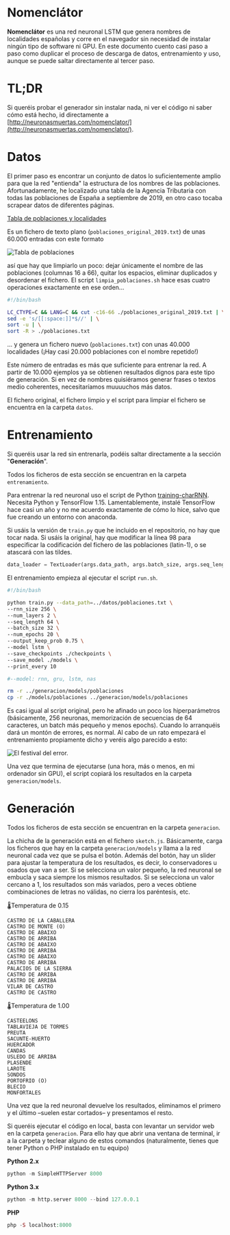 # Nomenclátor

**Nomenclátor** es una red neuronal LSTM que genera nombres de localidades españolas y corre en el navegador sin necesidad de instalar ningún tipo de software ni GPU. En este documento cuento casi paso a paso como duplicar el proceso de descarga de datos, entrenamiento y uso, aunque se puede saltar directamente al tercer paso.

# TL;DR

Si queréis probar el generador sin instalar nada, ni ver el código ni saber cómo está hecho, id directamente a  [http://neuronasmuertas.com/nomenclator/](http://neuronasmuertas.com/nomenclator/).

# Datos

El primer paso es encontrar un conjunto de datos lo suficientemente amplio para que la red "entienda" la estructura de los nombres de las poblaciones. Afortunadamente, he localizado una tabla de la Agencia Tributaria con todas las poblaciones de España a septiembre de 2019, en otro caso tocaba scrapear datos de diferentes páginas.

[Tabla de poblaciones y localidades](https://www.agenciatributaria.es/AEAT.internet/Inicio/Ayuda/Tablas_auxiliares_de_domicilios__provincias__municipios____/Tabla_de_Poblaciones_y_Localidades/Tabla_de_Poblaciones_y_Localidades.shtml)

Es un fichero de texto plano (`poblaciones_original_2019.txt`) de unas 60.000 entradas con este formato

![Tabla de poblaciones](https://user-images.githubusercontent.com/1846199/89101878-63f24180-d404-11ea-866e-4c1b11c6fe7d.png)

así que hay que limpiarlo un poco: dejar únicamente el nombre de las poblaciones (columnas 16 a 66), quitar los espacios, eliminar duplicados y desordenar el fichero. El script `limpia_poblaciones.sh` hace esas cuatro operaciones exactamente en ese orden...

```bash
#!/bin/bash

LC_CTYPE=C && LANG=C && cut -c16-66 ./poblaciones_original_2019.txt | \
sed -e 's/[[:space:]]*$//' | \
sort -u | \
sort -R > ./poblaciones.txt
```

... y genera un fichero nuevo (`poblaciones.txt`) con unas 40.000 localidades (¡Hay casi 20.000 poblaciones con el nombre repetido!)

Este número de entradas es más que suficiente para entrenar la red. A partir de 10.000 ejemplos ya se obtienen resultados dignos para este tipo de generación. Si en vez de nombres quisiéramos generar frases o textos medio coherentes, necesitaríamos muuuuchos más datos.

El fichero original, el fichero limpio y el script para limpiar el fichero se encuentra en la carpeta `datos`.

# Entrenamiento

Si queréis usar la red sin entrenarla, podéis saltar directamente a la sección "**Generación**".

Todos los ficheros de esta sección se encuentran en la carpeta `entrenamiento`.

Para entrenar la red neuronal uso el script de Python [training-charRNN](https://github.com/ml5js/training-charRNN). Necesita Python y TensorFlow 1.15. Lamentablemente, instalé TensorFlow hace casi un año y no me acuerdo exactamente de cómo lo hice, salvo que fue creando un entorno con anaconda. 

Si usáis la versión de `train.py` que he incluido en el repositorio, no hay que tocar nada. Si usáis la original, hay que modificar la línea 98 para especificar la codificación del fichero de las poblaciones (latin-1), o se atascará con las tildes.

```python
data_loader = TextLoader(args.data_path, args.batch_size, args.seq_length, encoding='latin-1')
```

El entrenamiento empieza al ejecutar el script `run.sh`. 

```bash
#!/bin/bash

python train.py --data_path=../datos/poblaciones.txt \
--rnn_size 256 \
--num_layers 2 \
--seq_length 64 \
--batch_size 32 \
--num_epochs 20 \
--output_keep_prob 0.75 \
--model lstm \
--save_checkpoints ./checkpoints \
--save_model ./models \
--print_every 10

#--model: rnn, gru, lstm, nas

rm -r ../generacion/models/poblaciones
cp -r ./models/poblaciones ../generacion/models/poblaciones
```

Es casi igual al script original, pero he afinado un poco los hiperparámetros (básicamente, 256 neuronas, memorización de secuencias de 64 caracteres, un batch más pequeño y menos epochs). Cuando lo arranquéis dará un montón de errores, es normal. Al cabo de un rato empezará el entrenamiento propiamente dicho y veréis algo parecido a esto:

![El festival del error.](https://user-images.githubusercontent.com/1846199/89101859-3f966500-d404-11ea-9422-fe10733b67c1.png)



Una vez que termina de ejecutarse (una hora, más o menos, en mi ordenador sin GPU), el script copiará los resultados en la carpeta `generacion/models`.

# Generación

Todos los ficheros de esta sección se encuentran en la carpeta `generacion`.

La chicha de la generación está en el fichero `sketch.js`.  Básicamente, carga los ficheros que hay en la carpeta `generacion/models` y llama a la red neuronal cada vez que se pulsa el botón. Además del botón, hay un slider para ajustar la temperatura de los resultados, es decir, lo conservadores u osados que van a ser. Si se selecciona un valor pequeño, la red neuronal se embucla y saca siempre los mismos resultados. Si se selecciona un valor cercano a 1, los resultados son más variados, pero a veces obtiene combinaciones de letras no válidas, no cierra los paréntesis, etc.

🌡Temperatura de 0.15

```
CASTRO DE LA CABALLERA
CASTRO DE MONTE (O)
CASTRO DE ABAIXO
CASTRO DE ARRIBA
CASTRO DE ABAIXO
CASTRO DE ARRIBA
CASTRO DE ABAIXO
CASTRO DE ARRIBA
PALACIOS DE LA SIERRA
CASTRO DE ARRIBA
CASTRO DE ARRIBA
VILAR DE CASTRO
CASTRO DE CASTRO
```

🌡Temperatura de 1.00

```
CASTEELONS
TABLAVIEJA DE TORMES
PREUTA
SACUNTE-HUERTO
HUERCADOR
CANDAS
USLEDO DE ARRIBA
PLASENDE
LAROTE
SONDOS
PORTOFRIO (O)
BLECIO
MONFORTALES
```

Una vez que la red neuronal devuelve los resultados, eliminamos el primero y el último –suelen estar cortados– y presentamos el resto.

Si queréis ejecutar el código en local, basta con levantar un servidor web en la carpeta `generacion`. Para ello hay que abrir una ventana de terminal, ir a la carpeta y teclear alguno de estos comandos (naturalmente, tienes que tener Python o PHP instalado en tu equipo)

**Python 2.x**

```python
python -m SimpleHTTPServer 8000
```

**Python 3.x**

```python
python -m http.server 8000 --bind 127.0.0.1
```

**PHP**

```php
php -S localhost:8000
```
